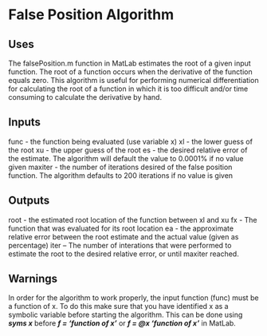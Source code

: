 # False Position Algorithm

## Uses

The falsePosition.m function in MatLab estimates the root of a given input function. The root of a function occurs when the derivative of the function equals zero. This algorithm is useful for performing numerical differentiation for calculating the root of a function in which it is too difficult and/or time consuming to calculate the derivative by hand.

## Inputs

func - the function being evaluated (use variable x)
xl - the lower guess of the root
xu - the upper guess of the root
es - the desired relative error of the estimate. The algorithm will default the value to 0.0001% if no value given
maxiter - the number of iterations desired of the false position function. The algorithm defaults to 200 iterations if no value is given

## Outputs

root - the estimated root location of the function between xl and xu
fx - The function that was evaluated for its root location
ea - the approximate relative error between the root estimate and the actual value (given as percentage)
iter – The number of interations that were performed to estimate the root to the desired relative error, or until maxiter reached.

## Warnings

In order for the algorithm to work properly, the input function (func) must be a function of x. To do this make sure that you have identified x as a symbolic variable before starting the algorithm. This can be done using **_syms x_** before **_f = ‘function of x’_** or **_f  = @x ‘function of x’_** in MatLab.
